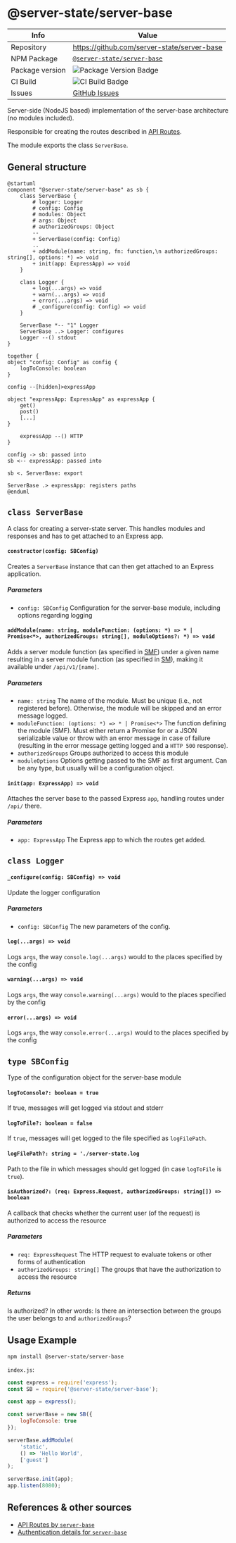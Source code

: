 # @server-state/server-base

|Info|Value|
|---|---|
|Repository|https://github.com/server-state/server-base|
|NPM Package|[`@server-state/server-base`](https://www.npmjs.com/package/@server-state/server-base)|
|Package version|![Package Version Badge](https://camo.githubusercontent.com/a37713882a15380828c3498b8ad97653b8142e15/68747470733a2f2f62616467652e667572792e696f2f6a732f2534307365727665722d73746174652532467365727665722d626173652e737667)|
|CI Build|![CI Build Badge](https://camo.githubusercontent.com/873940dadf68b7a19f23be765015d20cc7071c15/68747470733a2f2f7472617669732d63692e636f6d2f7365727665722d73746174652f7365727665722d626173652e7376673f6272616e63683d6d6173746572)|
|Issues|[GitHub Issues](https://github.com/server-state/server-base/issues?q=is%3Aissue+is%3Aopen+sort%3Aupdated-desc)|

Server-side (NodeJS based) implementation of the server-base architecture (no modules included).

Responsible for creating the routes described in [API Routes](/api/server-base.md).

The module exports the class `ServerBase`.

## General structure

```plantuml
@startuml
component "@server-state/server-base" as sb {
    class ServerBase {
        # logger: Logger
        # config: Config
        # modules: Object
        # args: Object
        # authorizedGroups: Object
        --
        + ServerBase(config: Config)
        ..
        + addModule(name: string, fn: function,\n authorizedGroups: string[], options: *) => void
        + init(app: ExpressApp) => void
    }

    class Logger {
        + log(...args) => void
        + warn(...args) => void
        + error(...args) => void
        # _configure(config: Config) => void
    }

    ServerBase *-- "1" Logger
    ServerBase ..> Logger: configures
    Logger --() stdout
}

together {
object "config: Config" as config {
    logToConsole: boolean
}

config --[hidden]>expressApp

object "expressApp: ExpressApp" as expressApp {
    get()
    post()
    [...]
}

    expressApp --() HTTP
}

config -> sb: passed into
sb <-- expressApp: passed into

sb <. ServerBase: export

ServerBase .> expressApp: registers paths
@enduml
```

## `class ServerBase`
A class for creating a server-state server. This handles modules and responses and has to get attached to an Express app.

#### `constructor(config: SBConfig)`
Creates a `ServerBase` instance that can then get attached to an Express application.

##### Parameters
- `config: SBConfig` Configuration for the server-base module, including options regarding logging


#### `addModule(name: string, moduleFunction: (options: *) => * | Promise<*>, authorizedGroups: string[], moduleOptions?: *) => void`
Adds a server module function (as specified in [SMF](/terminology/server-module-function.md)) under a given name resulting in a server module function (as specified in [SM](/terminology/server-module.md)), making it available under `/api/v1/[name]`.

##### Parameters
* `name: string` The name of the module. Must be unique (i.e., not registered before). Otherwise, the module will be skipped and an error message logged.
* `moduleFunction: (options: *) => * | Promise<*>` The function defining the module (SMF). Must either return a Promise for or a JSON serializable value or throw with an error message in case of failure (resulting in the error message getting logged and a `HTTP 500` response).
* `authorizedGroups` Groups authorized to access this module
* `moduleOptions` Options getting passed to the SMF as first argument. Can be any type, but usually will be a configuration object.


#### `init(app: ExpressApp) => void`
Attaches the server base to the passed Express `app`, handling routes under `/api/` there.

##### Parameters
* `app: ExpressApp` The Express app to which the routes get added.

## `class Logger`
#### `_configure(config: SBConfig) => void`
Update the logger configuration

##### Parameters
* `config: SBConfig` The new parameters of the config.

#### `log(...args) => void`
Logs `args`, the way `console.log(...args)` would to the places specified by the config
#### `warning(...args) => void`
Logs `args`, the way `console.warning(...args)` would to the places specified by the config
#### `error(...args) => void`
Logs `args`, the way `console.error(...args)` would to the places specified by the config

## `type SBConfig`
Type of the configuration object for the server-base module

#### `logToConsole?: boolean = true`
If true, messages will get logged via stdout and stderr
#### `logToFile?: boolean = false`
If `true`, messages will get logged to the file specified as `logFilePath`.
#### `logFilePath?: string = './server-state.log`
Path to the file in which messages should get logged (in case `logToFile` is `true`).

#### `isAuthorized?: (req: Express.Request, authorizedGroups: string[]) => boolean`
A callback that checks whether the current user (of the request) is authorized to access the resource

##### Parameters
- `req: ExpressRequest` The HTTP request to evaluate tokens or other forms of authentication
- `authorizedGroups: string[]` The groups that have the authorization to access the resource

##### Returns
Is authorized? In other words: Is there an intersection between the groups the user belongs to and `authorizedGroups`?



## Usage Example
```shell
npm install @server-state/server-base
``` 

`index.js`:

```js
const express = require('express');
const SB = require('@server-state/server-base');

const app = express();

const serverBase = new SB({
    logToConsole: true
});

serverBase.addModule(
    'static', 
    () => 'Hello World', 
    ['guest']
);

serverBase.init(app);
app.listen(8080);
```

## References & other sources
- [API Routes by `server-base`](/api/server-base.md)
- [Authentication details for `server-base`](/arch/authentication.md?id=implementation-inside-server-base)
